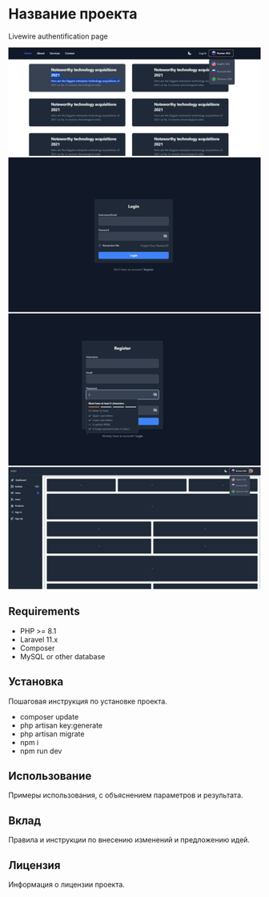 # Название проекта

Livewire authentification page

![Скриншот проекта](github/home.png)
![Скриншот проекта](github/login.png)
![Скриншот проекта](github/register.png)
![Скриншот проекта](github/dashboard.png)


## Requirements

- PHP >= 8.1
- Laravel 11.x
- Composer
- MySQL or other database


## Установка

Пошаговая инструкция по установке проекта.
 * composer update
 * php artisan key:generate
 * php artisan migrate
 * npm i
 * npm run dev



## Использование

Примеры использования, с объяснением параметров и результата.

## Вклад

Правила и инструкции по внесению изменений и предложению идей.

## Лицензия

Информация о лицензии проекта.
